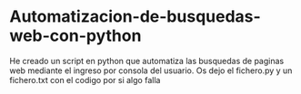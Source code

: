 # Automatizacion-de-busquedas-web-con-python
He creado un script en python que automatiza las busquedas de paginas web mediante el ingreso por consola del usuario. Os dejo el fichero.py y un fichero.txt con el codigo por si algo falla
